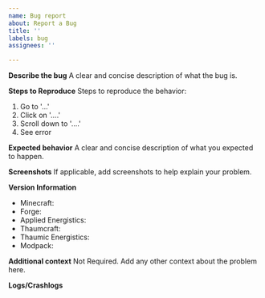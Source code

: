 ```yaml
---
name: Bug report
about: Report a Bug
title: ''
labels: bug
assignees: ''

---
```


**Describe the bug**
A clear and concise description of what the bug is.

**Steps to Reproduce**
Steps to reproduce the behavior:
1. Go to '...'
2. Click on '....'
3. Scroll down to '....'
4. See error

**Expected behavior**
A clear and concise description of what you expected to happen.

**Screenshots**
If applicable, add screenshots to help explain your problem.

**Version Information**
 - Minecraft: 
 - Forge: 
 - Applied Energistics: 
 - Thaumcraft: 
 - Thaumic Energistics: 
 - Modpack:

**Additional context**
Not Required. Add any other context about the problem here.

**Logs/Crashlogs**
<!-- Please don't attach files, make a Gist/Pastebin/Hastebin/Etc instead -->
